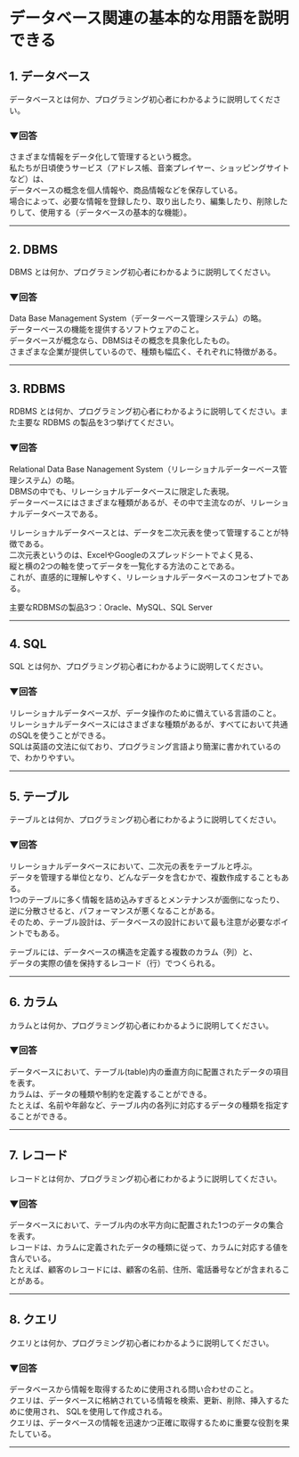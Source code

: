 # データベース関連の基本的な用語を説明できる

## 1. データベース

データベースとは何か、プログラミング初心者にわかるように説明してください。
<br>

### ▼回答
さまざまな情報をデータ化して管理するという概念。  
私たちが日頃使うサービス（アドレス帳、音楽プレイヤー、ショッピングサイトなど）は、  
データベースの概念を個人情報や、商品情報などを保存している。  
場合によって、必要な情報を登録したり、取り出したり、編集したり、削除したりして、使用する（データベースの基本的な機能）。  

---

## 2. DBMS

DBMS とは何か、プログラミング初心者にわかるように説明してください。
<br>

### ▼回答
Data Base Management System（データーベース管理システム）の略。  
データーベースの機能を提供するソフトウェアのこと。  
データベースが概念なら、DBMSはその概念を具象化したもの。  
さまざまな企業が提供しているので、種類も幅広く、それぞれに特徴がある。  

---

## 3. RDBMS

RDBMS とは何か、プログラミング初心者にわかるように説明してください。また主要な RDBMS の製品を3つ挙げてください。
<br>

### ▼回答
Relational Data Base Nanagement System（リレーショナルデーターベース管理システム）の略。  
DBMSの中でも、リレーショナルデータベースに限定した表現。  
データーベースにはさまざまな種類があるが、その中で主流なのが、リレーショナルデータベースである。  
  
リレーショナルデータベースとは、データを二次元表を使って管理することが特徴である。  
二次元表というのは、ExcelやGoogleのスプレッドシートでよく見る、  
縦と横の2つの軸を使ってデータを一覧化する方法のことである。  
これが、直感的に理解しやすく、リレーショナルデータベースのコンセプトである。  

主要なRDBMSの製品3つ：Oracle、MySQL、SQL Server  

---

## 4. SQL

SQL とは何か、プログラミング初心者にわかるように説明してください。
<br>

### ▼回答
リレーショナルデータベースが、データ操作のために備えている言語のこと。  
リレーショナルデータベースにはさまざまな種類があるが、すべてにおいて共通のSQLを使うことができる。  
SQLは英語の文法に似ており、プログラミング言語より簡潔に書かれているので、わかりやすい。  

---

## 5. テーブル

テーブルとは何か、プログラミング初心者にわかるように説明してください。
<br>

### ▼回答
リレーショナルデータベースにおいて、二次元の表をテーブルと呼ぶ。  
データを管理する単位となり、どんなデータを含むかで、複数作成することもある。  
1つのテーブルに多く情報を詰め込みすぎるとメンテナンスが面倒になったり、  
逆に分散させると、パフォーマンスが悪くなることがある。  
そのため、テーブル設計は、データベースの設計において最も注意が必要なポイントでもある。  
  
テーブルには、データベースの構造を定義する複数のカラム（列）と、  
データの実際の値を保持するレコード（行）でつくられる。  

---

## 6. カラム

カラムとは何か、プログラミング初心者にわかるように説明してください。
<br>

### ▼回答
データベースにおいて、テーブル(table)内の垂直方向に配置されたデータの項目を表す。  
カラムは、データの種類や制約を定義することができる。  
たとえば、名前や年齢など、テーブル内の各列に対応するデータの種類を指定することができる。  

---

## 7. レコード

レコードとは何か、プログラミング初心者にわかるように説明してください。
<br>

### ▼回答
データベースにおいて、テーブル内の水平方向に配置された1つのデータの集合を表す。  
レコードは、カラムに定義されたデータの種類に従って、カラムに対応する値を含んでいる。  
たとえば、顧客のレコードには、顧客の名前、住所、電話番号などが含まれることがある。  

---

## 8. クエリ

クエリとは何か、プログラミング初心者にわかるように説明してください。
<br>

### ▼回答
データベースから情報を取得するために使用される問い合わせのこと。  
クエリは、データベースに格納されている情報を検索、更新、削除、挿入するために使用され、
SQLを使用して作成される。  
クエリは、データベースの情報を迅速かつ正確に取得するために重要な役割を果たしている。  

---
